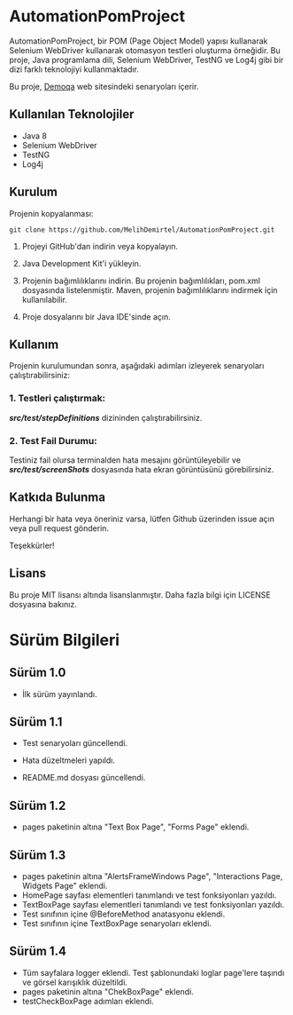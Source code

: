 # AutomationPomProject
AutomationPomProject, bir POM (Page Object Model) yapısı kullanarak Selenium WebDriver kullanarak otomasyon testleri oluşturma örneğidir. Bu proje, Java programlama dili, Selenium WebDriver, TestNG ve Log4j gibi bir dizi farklı teknolojiyi kullanmaktadır.

Bu proje, [Demoqa](https://demoqa.com) web sitesindeki senaryoları içerir.

## Kullanılan Teknolojiler
- Java 8
- Selenium WebDriver
- TestNG
- Log4j

## Kurulum
Projenin kopyalanması:
```
git clone https://github.com/MelihDemirtel/AutomationPomProject.git
```

1. Projeyi GitHub'dan indirin veya kopyalayın.

2. Java Development Kit'i yükleyin.

3. Projenin bağımlılıklarını indirin. Bu projenin bağımlılıkları, pom.xml dosyasında listelenmiştir. Maven, projenin bağımlılıklarını indirmek için kullanılabilir.

4. Proje dosyalarını bir Java IDE'sinde açın.

## Kullanım
Projenin kurulumundan sonra, aşağıdaki adımları izleyerek senaryoları çalıştırabilirsiniz:

### 1. Testleri çalıştırmak:
   ***src/test/stepDefinitions*** dizininden çalıştırabilirsiniz.

### 2. Test Fail Durumu:
Testiniz fail olursa terminalden hata mesajını görüntüleyebilir ve ***src/test/screenShots*** dosyasında hata ekran görüntüsünü görebilirsiniz.


## Katkıda Bulunma
Herhangi bir hata veya öneriniz varsa, lütfen Github üzerinden issue açın veya pull request gönderin.

Teşekkürler!

## Lisans
Bu proje MIT lisansı altında lisanslanmıştır. Daha fazla bilgi için LICENSE dosyasına bakınız.

# Sürüm Bilgileri

## Sürüm 1.0
- İlk sürüm yayınlandı.

## Sürüm 1.1
- Test senaryoları güncellendi.

- Hata düzeltmeleri yapıldı.

- README.md dosyası güncellendi.

## Sürüm 1.2
- pages paketinin altına "Text Box Page", "Forms Page" eklendi.

## Sürüm 1.3
- pages paketinin altına "AlertsFrameWindows Page", "Interactions Page, Widgets Page" eklendi.
- HomePage sayfası elementleri tanımlandı ve test fonksiyonları yazıldı.
- TextBoxPage sayfası elementleri tanımlandı ve test fonksiyonları yazıldı.
- Test sınıfının içine @BeforeMethod anatasyonu eklendi.
- Test sınıfının içine TextBoxPage senaryoları eklendi.

## Sürüm 1.4
- Tüm sayfalara logger eklendi. Test şablonundaki loglar page'lere taşındı ve görsel karışıklık düzeltildi.
- pages paketinin altına "ChekBoxPage" eklendi.
- testCheckBoxPage adımları eklendi.